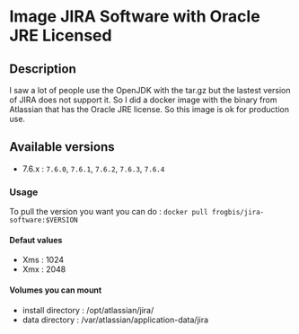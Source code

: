 # Image JIRA Software with Oracle JRE Licensed

## Description

I saw a lot of people use the OpenJDK with the tar.gz but the lastest version of JIRA does not support it. So I did a docker image with the binary from Atlassian that has the Oracle JRE license. So this image is ok for production use. 

## Available versions

* 7.6.x : `7.6.0`, `7.6.1`, `7.6.2`, `7.6.3`, `7.6.4`

### Usage

To pull the version you want you can do : `docker pull frogbis/jira-software:$VERSION`

#### Defaut values

- Xms : 1024
- Xmx : 2048


#### Volumes you can mount

- install directory : /opt/atlassian/jira/
- data directory : /var/atlassian/application-data/jira
